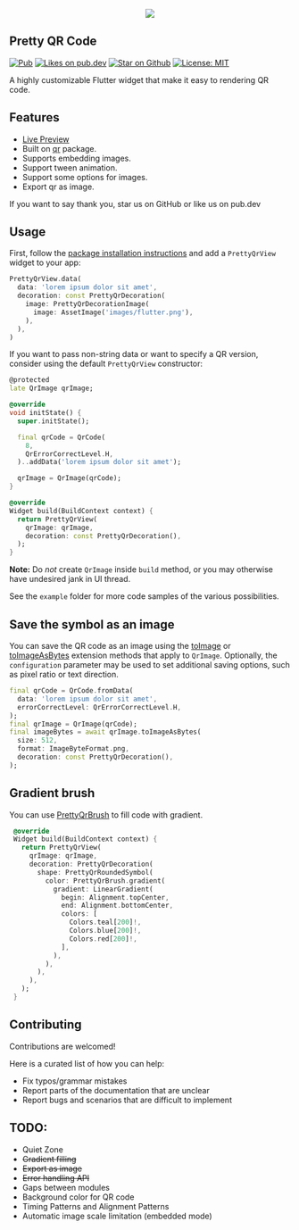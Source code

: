 <p align="center">
  <img src="https://raw.githubusercontent.com/promops/flutter_pretty_qr/master/resources/pretty-qr-code.png"/> 
</p>

## Pretty QR Code

<p align="left">
  <a href="https://pub.dev/packages/pretty_qr_code"><img src="https://img.shields.io/pub/v/pretty_qr_code.svg" alt="Pub"></a>
  <a href="https://pub.dev/packages/pretty_qr_code/score"><img src="https://img.shields.io/pub/likes/pretty_qr_code?logo=dart" alt="Likes on pub.dev"></a>
  <a href="https://github.com/promops/flutter_pretty_qr"><img src="https://img.shields.io/github/stars/promops/flutter_pretty_qr.svg?style=flat&logo=github&colorB=deeppink&label=stars" alt="Star on Github"></a>
  <a href="https://opensource.org/licenses/MIT"><img src="https://img.shields.io/badge/license-MIT-purple.svg" alt="License: MIT"></a>
</p>

A highly customizable Flutter widget that make it easy to rendering QR code.

## Features

* [Live Preview](https://promops.github.io/flutter_pretty_qr/)
* Built on [qr](https://pub.dev/packages/qr) package.
* Supports embedding images.
* Support tween animation.
* Support some options for images.
* Export qr as image.

If you want to say thank you, star us on GitHub or like us on pub.dev

## Usage

First, follow the [package installation instructions](https://pub.dev/packages/pretty_qr_code/install) and add a `PrettyQrView` widget to your app:

```dart
PrettyQrView.data(
  data: 'lorem ipsum dolor sit amet',
  decoration: const PrettyQrDecoration(
    image: PrettyQrDecorationImage(
      image: AssetImage('images/flutter.png'),
    ),
  ),
)
```

If you want to pass non-string data or want to specify a QR version, consider using the default `PrettyQrView` constructor:

```dart
@protected
late QrImage qrImage;

@override
void initState() {
  super.initState();

  final qrCode = QrCode(
    8,
    QrErrorCorrectLevel.H,
  )..addData('lorem ipsum dolor sit amet');

  qrImage = QrImage(qrCode);
}

@override
Widget build(BuildContext context) {
  return PrettyQrView(
    qrImage: qrImage,
    decoration: const PrettyQrDecoration(),
  );
}
```

**Note:** Do _not_ create `QrImage` inside `build` method, or you may otherwise have undesired jank in UI thread.

See the `example` folder for more code samples of the various possibilities.

## Save the symbol as an image

 You can save the QR code as an image using the [toImage](https://pub.dev/documentation/pretty_qr_code/latest/pretty_qr_code/PrettyQrImageExtension/toImage.html) or [toImageAsBytes](https://pub.dev/documentation/pretty_qr_code/latest/pretty_qr_code/PrettyQrImageExtension/toImageAsBytes.html) extension methods that apply to `QrImage`. Optionally, the `configuration` parameter may be used to set additional saving options, such as pixel ratio or text direction.

 ```dart
 final qrCode = QrCode.fromData(
   data: 'lorem ipsum dolor sit amet',
   errorCorrectLevel: QrErrorCorrectLevel.H,
 );
 final qrImage = QrImage(qrCode);
 final imageBytes = await qrImage.toImageAsBytes(
   size: 512,
   format: ImageByteFormat.png,
   decoration: const PrettyQrDecoration(),
 );
 ```

 ## Gradient brush

 You can use [PrettyQrBrush](https://pub.dev/documentation/pretty_qr_code/latest/pretty_qr_code/PrettyQrBrush-class.html) to fill code with gradient.

 ```dart
  @override
  Widget build(BuildContext context) {
    return PrettyQrView(
      qrImage: qrImage,
      decoration: PrettyQrDecoration(
        shape: PrettyQrRoundedSymbol(
          color: PrettyQrBrush.gradient(
            gradient: LinearGradient(
              begin: Alignment.topCenter,
              end: Alignment.bottomCenter,
              colors: [
                Colors.teal[200]!,
                Colors.blue[200]!,
                Colors.red[200]!,
              ],
            ),
          ),
        ),
      ),
    );
  }
 ```

## Contributing

Contributions are welcomed!

Here is a curated list of how you can help:

* Fix typos/grammar mistakes
* Report parts of the documentation that are unclear
* Report bugs and scenarios that are difficult to implement

## TODO: 

* Quiet Zone
* ~~Gradient filling~~ 
* ~~Export as image~~
* ~~Error handling API~~
* Gaps between modules
* Background color for QR code
* Timing Patterns and Alignment Patterns
* Automatic image scale limitation (embedded mode)
